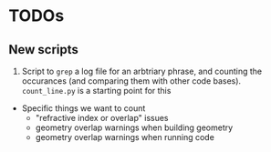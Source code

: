 # TODOs

## New scripts
1. Script to `grep` a log file for an arbtriary phrase, and counting the occurances (and comparing them with other code bases). `count_line.py` is a starting point for this
  - Specific things we want to count
    - "refractive index or overlap" issues
	- geometry overlap warnings when building geometry
	- geometry overlap warnings when running code
